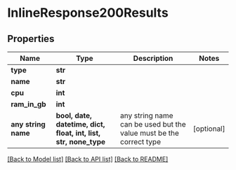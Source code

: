 # InlineResponse200Results


## Properties
Name | Type | Description | Notes
------------ | ------------- | ------------- | -------------
**type** | **str** |  | 
**name** | **str** |  | 
**cpu** | **int** |  | 
**ram_in_gb** | **int** |  | 
**any string name** | **bool, date, datetime, dict, float, int, list, str, none_type** | any string name can be used but the value must be the correct type | [optional]

[[Back to Model list]](../README.md#documentation-for-models) [[Back to API list]](../README.md#documentation-for-api-endpoints) [[Back to README]](../README.md)


